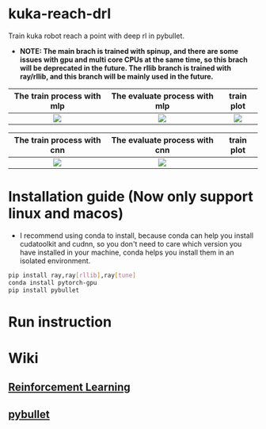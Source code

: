 # kuka-reach-drl
Train kuka robot reach a point with deep rl in pybullet.

* **NOTE: The main brach is trained with spinup, and there are some issues with gpu and multi core CPUs at the same time, so this brach will be deprecated in the future. The rllib branch is trained with ray/rllib, and this branch will be mainly used in the future.**

The train process with mlp|The evaluate process with mlp|train plot
:---------------:|:------------------:|:-------------------------:
![](https://github.com/borninfreedom/kuka-reach-drl/blob/main/pictures/reach_train_with_mlp.gif)|![](https://github.com/borninfreedom/kuka-reach-drl/blob/main/pictures/reach_result_with_mlp.gif)|![](https://github.com/borninfreedom/kuka-reach-drl/blob/main/pictures/reach_mlp_train_process.png)

The train process with cnn|The evaluate process with cnn|train plot
:---------------:|:------------------:|:-------------------------:
![](https://github.com/borninfreedom/kuka-reach-drl/blob/main/pictures/reach_train_with_cnn.gif)|![](https://github.com/borninfreedom/kuka-reach-drl/blob/main/pictures/reach_result_with_cnn.gif)|


# Installation guide (Now only support linux and macos)
* I recommend using conda to install, because conda can help you install cudatoolkit and cudnn, so you don't need to care which version you have installed in your machine, conda helps you install them in an isolated environment.

```bash
pip install ray,ray[rllib],ray[tune]
conda install pytorch-gpu
pip install pybullet
```

# Run instruction



# Wiki
## [Reinforcement Learning]()
## [pybullet]()





